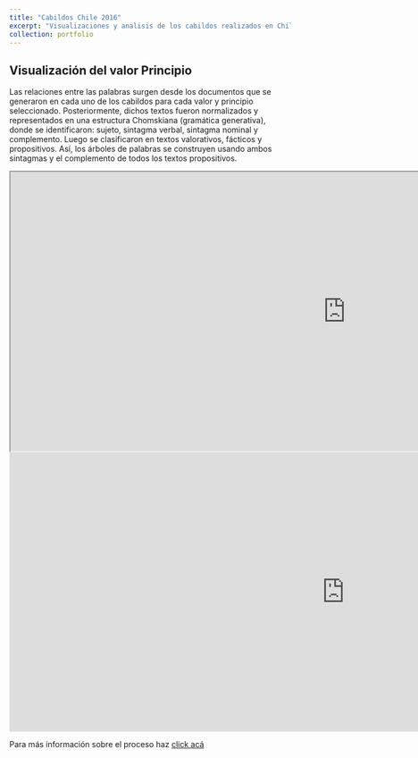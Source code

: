 ```yaml
---
title: "Cabildos Chile 2016"
excerpt: "Visualizaciones y analisis de los cabildos realizados en Chile en 2016<br/><img src='/images/500x300.png'>"
collection: portfolio
---
```


Visualización del valor Principio
--------
Las relaciones entre las palabras surgen desde los documentos que se generaron en cada uno de los cabildos para cada valor y principio seleccionado. Posteriormente, dichos textos fueron normalizados y representados en una estructura Chomskiana (gramática generativa), donde se identificaron: sujeto, sintagma verbal, sintagma nominal y complemento. Luego se clasificaron en textos valorativos, fácticos y propositivos. Así, los árboles de palabras se construyen usando ambos sintagmas y el complemento de todos los textos propositivos. 


<iframe src="https://github.com/crcandia/crcandiav/tree/master/viz/Justicia_valores.html" height="500" width="1200"></iframe>

<iframe width="1200" height="500" src="https://github.com/crcandia/crcandiav/tree/master/viz/Justicia_valores.html" frameborder="0" allowfullscreen></iframe>


Para más información sobre el proceso haz  <a href="https://www.unaconstitucionparachile.cl/memoria_proceso_constituyente.pdf" target="_blank">click acá</a>


